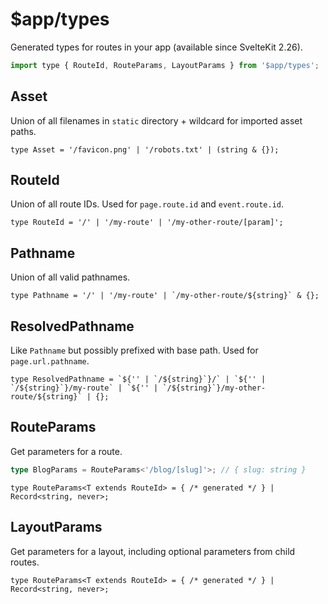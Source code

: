 # $app/types

Generated types for routes in your app (available since SvelteKit 2.26).

```js
import type { RouteId, RouteParams, LayoutParams } from '$app/types';
```

## Asset

Union of all filenames in `static` directory + wildcard for imported asset paths.

```dts
type Asset = '/favicon.png' | '/robots.txt' | (string & {});
```

## RouteId

Union of all route IDs. Used for `page.route.id` and `event.route.id`.

```dts
type RouteId = '/' | '/my-route' | '/my-other-route/[param]';
```

## Pathname

Union of all valid pathnames.

```dts
type Pathname = '/' | '/my-route' | `/my-other-route/${string}` & {};
```

## ResolvedPathname

Like `Pathname` but possibly prefixed with base path. Used for `page.url.pathname`.

```dts
type ResolvedPathname = `${'' | `/${string}`}/` | `${'' | `/${string}`}/my-route` | `${'' | `/${string}`}/my-other-route/${string}` | {};
```

## RouteParams

Get parameters for a route.

```ts
type BlogParams = RouteParams<'/blog/[slug]'>; // { slug: string }
```

```dts
type RouteParams<T extends RouteId> = { /* generated */ } | Record<string, never>;
```

## LayoutParams

Get parameters for a layout, including optional parameters from child routes.

```dts
type RouteParams<T extends RouteId> = { /* generated */ } | Record<string, never>;
```